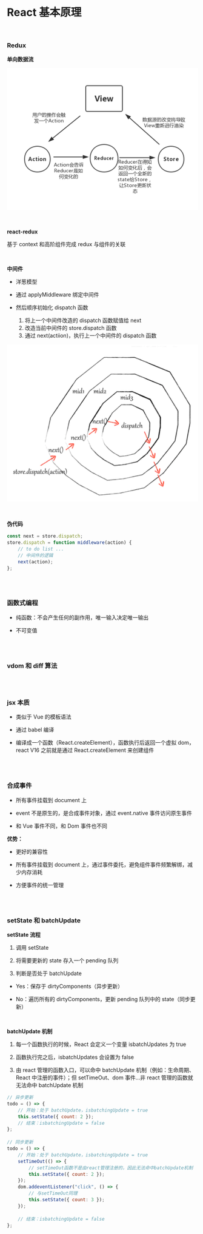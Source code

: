 # React 基本原理

</br>

### Redux

**单向数据流**

![imag](./img/redux.jpg)

</br>

**react-redux**

基于 context 和高阶组件完成 redux 与组件的关联

</br>

**中间件**

-   洋葱模型

-   通过 applyMiddleware 绑定中间件

-   然后顺序初始化 dispatch 函数

    1. 将上一个中间件改造的 dispatch 函数赋值给 next
    2. 改造当前中间件的 store.dispatch 函数
    3. 通过 next(actiion)，执行上一个中间件的 dispatch 函数

![imag](./img/onion.jpg)

</br>

**伪代码**

```javascript
const next = store.dispatch;
store.dispatch = function middleware(action) {
    // to do list ...
    // 中间件的逻辑
    next(action);
};
```

</br>
</br>

### 函数式编程

-   纯函数：不会产生任何的副作用，唯一输入决定唯一输出

-   不可变值

</br>
</br>

### vdom 和 diff 算法

</br>
</br>

### jsx 本质

-   类似于 Vue 的模板语法

-   通过 babel 编译

-   编译成一个函数（React.createElement），函数执行后返回一个虚拟 dom，react V16 之前就是通过 React.createElement 来创建组件

</br>
</br>

### 合成事件

-   所有事件挂载到 document 上

-   event 不是原生的，是合成事件对象，通过 event.native 事件访问原生事件

-   和 Vue 事件不同，和 Dom 事件也不同

**优势：**

-   更好的兼容性

-   所有事件挂载到 document 上，通过事件委托，避免组件事件频繁解绑，减少内存消耗

-   方便事件的统一管理

</br>
</br>

### setState 和 batchUpdate

**setState 流程**

1. 调用 setState

2. 将需要更新的 state 存入一个 pending 队列

3. 判断是否处于 batchUpdate

-   Yes：保存于 dirtyComponents（异步更新）

-   No：遍历所有的 dirtyComponents，更新 pending 队列中的 state（同步更新）

</br>

**batchUpdate 机制**

1. 每一个函数执行的时候，React 会定义一个变量 isbatchUpdates 为 true

2. 函数执行完之后，isbatchUpdates 会设置为 false

3. 由 react 管理的函数入口，可以命中 batchUpdate 机制（例如：生命周期、React 中注册的事件）；但 setTimeOut、dom 事件...非 react 管理的函数就无法命中 batchUpdate 机制

```javascript
// 异步更新
todo = () => {
    // 开始：处于 batchUpdate，isbatchingUpdate = true
    this.setState({ count: 2 });
    // 结束：isbatchingUpdate = false
};

// 同步更新
todo = () => {
    // 开始：处于 batchUpdate，isbatchingUpdate = true
    setTimeOut(() => {
        // setTimeOut函数不是由react管理注册的，因此无法命中batchUpdate机制
        this.setState({ count: 2 });
    });
    dom.addeventListener("click", () => {
        // 与setTimeOut同理
        this.setState({ count: 3 });
    });

    // 结束：isbatchingUpdate = false
};
```

</br>
</br>
